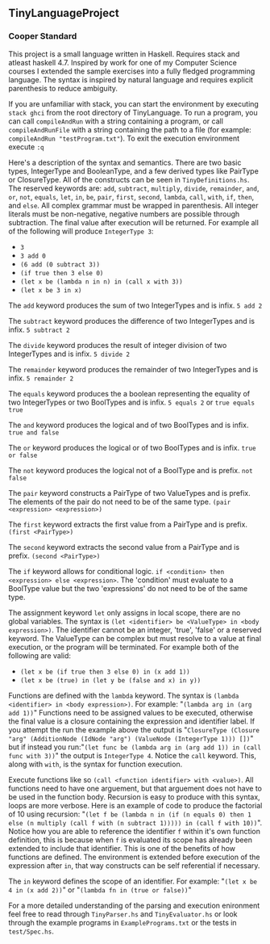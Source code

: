## TinyLanguageProject
### Cooper Standard 

This project is a small language written in Haskell. Requires stack and atleast haskell 4.7. Inspired by work for one of my Computer Science courses I extended the sample exercises into a fully fledged programming language. The syntax is inspired by natural language and requires explicit parenthesis to reduce ambiguity.

If you are unfamiliar with stack, you can start the environment by executing `stack ghci` from the root directory of TinyLanguage. To run a program, you can call `compileAndRun` with a string containing a program, or call `compileAndRunFile` with a string containing the path to a file (for example: `compileAndRun "testProgram.txt"`). To exit the execution environment execute `:q`

Here's a description of the syntax and semantics. There are two basic types, IntegerType and BooleanType, and a few derived types like PairType or ClosureType. All of the constructs can be seen in `TinyDefinitions.hs`. The reserved keywords are: `add`, `subtract`, `multiply`, `divide`, `remainder`, `and`, `or`, `not`, `equals`, `let`, `in`, `be`, `pair`, `first`, `second`, `lambda`, `call`, `with`, `if`, `then`, and `else`. All complex grammar must be wrapped in parenthesis. All integer literals must be non-negative, negative numbers are possible through subtraction. The final value after execution will be returned. For example all of the following will produce `IntegerType 3`:
- `3`
- `3 add 0`
- `(6 add (0 subtract 3))`
- `(if true then 3 else 0)`
- `(let x be (lambda n in n) in (call x with 3))`
- `(let x be 3 in x)`

The `add` keyword produces the sum of two IntegerTypes and is infix. `5 add 2`

The `subtract` keyword produces the difference of two IntegerTypes and is infix. `5 subtract 2`

The `divide` keyword produces the result of integer division of two IntegerTypes and is infix. `5 divide 2`

The `remainder` keyword produces the remainder of two IntegerTypes and is infix. `5 remainder 2`

The `equals` keyword produces the a boolean representing the equality of two IntegerTypes or two BoolTypes and is infix. `5 equals 2` or `true equals true`

The `and` keyword produces the logical and of two BoolTypes and is infix. `true and false`

The `or` keyword produces the logical or of two BoolTypes and is infix. `true or false`

The `not` keyword produces the logical not of a BoolType and is prefix. `not false`

The `pair` keyword constructs a PairType of two ValueTypes and is prefix. The elements of the pair do not need to be of the same type. `(pair <expression> <expression>)`

The `first` keyword extracts the first value from a PairType and is prefix. `(first <PairType>)`

The `second` keyword extracts the second value from a PairType and is prefix. `(second <PairType>)`

The `if` keyword allows for conditional logic. `if <condition> then <expression> else <expression>`. The 'condition' must evaluate to a BoolType value but the two 'expressions' do not need to be of the same type.  


The assignment keyword `let` only assigns in local scope, there are no global variables. The syntax is `(let <identifier> be <ValueType> in <body expression>)`. The identifier cannot be an integer, 'true', 'false' or a reserved keyword. The ValueType can be complex but must resolve to a value at final execution, or the program will be terminated. For example both of the following are valid:
- `(let x be (if true then 3 else 0) in (x add 1))`
- `(let x be (true) in (let y be (false and x) in y))`


Functions are defined with the `lambda` keyword. The syntax is `(lambda <identifier> in <body expression>)`. For example: "`(lambda arg in (arg add 1))`" Functions need to be assigned values to be executed, otherwise the final value is a closure containing the expression and identifier label. If you attempt the run the example above the output is "`ClosureType (Closure "arg" (AdditionNode (IdNode "arg") (ValueNode (IntegerType 1))) [])`" but if instead you run:"`(let func be (lambda arg in (arg add 1)) in (call func with 3))`" the output is `IntegerType 4`. Notice the `call` keyword. This, along with `with`, is the syntax for function execution. 

Execute functions like so `(call <function identifier> with <value>)`. All functions need to have one arguement, but that arguement does not have to be used in the function body. Recursion is easy to produce with this syntax, loops are more verbose. Here is an example of code to produce the factorial of 10 using recursion: "`(let f be (lambda n in (if (n equals 0) then 1 else (n multiply (call f with (n subtract 1))))) in (call f with 10))`". Notice how you are able to reference the identifier `f` within it's own function definition, this is because when `f` is evaluated its scope has already been extended to include that identifier. This is one of the benefits of how functions are defined. The environment is extended before execution of the expression after `in`, that way constructs can be self referential if necessary. 

The `in` keyword defines the scope of an identifier. For example: "`(let x be 4 in (x add 2))`" or "`(lambda fn in (true or false))`"

For a more detailed understanding of the parsing and execution enironment feel free to read through `TinyParser.hs` and `TinyEvaluator.hs` or look through the example programs in `ExamplePrograms.txt` or the tests in `test/Spec.hs`.



